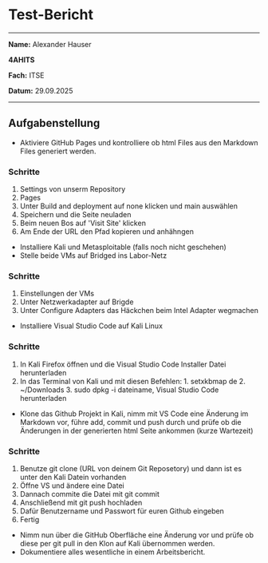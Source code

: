 # Test-Bericht
---
**Name:** Alexander Hauser

**4AHITS**

**Fach:** ITSE

**Datum:** 29.09.2025

--- 

## Aufgabenstellung
- Aktiviere GitHub Pages und kontrolliere ob html Files aus den Markdown Files generiert werden.
### Schritte
1. Settings von unserm Repository
2. Pages
3. Unter Build and deployment auf none klicken und main auswählen
4. Speichern  und die Seite neuladen
5. Beim neuen Bos auf 'Visit Site' klicken
6. Am Ende der URL den Pfad kopieren und anhähngen
- Installiere Kali und Metasploitable (falls noch nicht geschehen)
- Stelle beide VMs auf Bridged ins Labor-Netz
### Schritte 
1. Einstellungen der VMs
2. Unter Netzwerkadapter auf Brigde
3. Unter Configure Adapters das Häckchen beim Intel Adapter wegmachen
- Installiere Visual Studio Code auf Kali Linux
### Schritte 
1. In Kali Firefox öffnen und die Visual Studio Code Installer Datei herunterladen
2. In das Terminal von Kali und mit diesen Befehlen: 1. setxkbmap de 2. ~/Downloads 3. sudo dpkg -i dateiname, Visual Studio Code herunterladen
- Klone das Github Projekt in Kali, nimm mit VS Code eine Änderung im Markdown vor, führe add, commit und push durch und prüfe ob die Änderungen in der generierten html Seite ankommen (kurze Wartezeit)
### Schritte
1. Benutze git clone (URL von deinem Git Reposetory) und dann ist es unter den Kali Datein vorhanden
2. Öffne VS und ändere eine Datei
3. Dannach commite die Datei mit git commit
4. Anschließend mit git push hochladen
5. Dafür Benutzername und Passwort für euren Github eingeben
6. Fertig
- Nimm nun über die GitHub Oberfläche eine Änderung vor und prüfe ob diese per git pull in den Klon auf Kali übernommen werden.
- Dokumentiere alles wesentliche in einem Arbeitsbericht.




